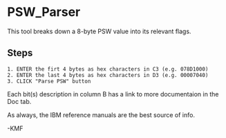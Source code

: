 # PSW_Parser
This tool breaks down a 8-byte PSW value into its relevant flags.

Steps
-----
    1. ENTER the firt 4 bytes as hex characters in C3 (e.g. 078D1000)
    2. ENTER the last 4 bytes as hex characters in D3 (e.g. 00007040)
    3. CLICK "Parse PSW" button

Each bit(s) description in column B has a link to more documentaion in the Doc tab.

As always, the IBM reference manuals are the best source of info.

-KMF
